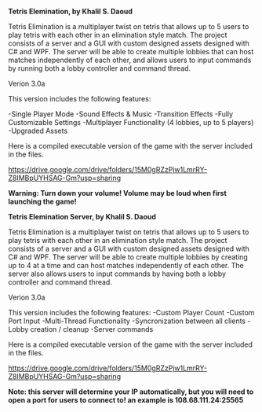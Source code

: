 **Tetris Elemination, by Khalil S. Daoud**

Tetris Elimination is a multiplayer twist on tetris that allows up to 5 users to play tetris with each other in an elimination style match. The project consists of a server and a GUI with custom designed assets designed with C# and WPF. The server will be able to create multiple lobbies that can host matches independently of each other, and allows users to input commands by running both a lobby controller and command thread.

Verion 3.0a

This version includes the following features:

-Single Player Mode
-Sound Effects & Music
-Transition Effects
-Fully Customizable Settings
-Multiplayer Functionality (4 lobbies, up to 5 players)
-Upgraded Assets

Here is a compiled executable version of the game with the server included in the files.

https://drive.google.com/drive/folders/15M0gRZzPjw1LmrRY-Z8IMBpUYHSAG-Gm?usp=sharing

**Warning: Turn down your volume! Volume may be loud when first launching the game!**


**Tetris Elemination Server, by Khalil S. Daoud**

Tetris Elimination is a multiplayer twist on tetris that allows up to 5 users to play tetris with each other in an elimination style match. The project consists of a server and a GUI with custom designed assets designed with C# and WPF. The server will be able to create multiple lobbies by creating up to 4 at a time and can host matches independently of each other. The server also allows users to input commands by having both a lobby controller and command thread.

Verion 3.0a

This version includes the following features:
-Custom Player Count
-Custom Port Input
-Multi-Thread Functionality
-Syncronization between all clients
-Lobby creation / cleanup
-Server commands

Here is a compiled executable version of the game with the server included in the files.

https://drive.google.com/drive/folders/15M0gRZzPjw1LmrRY-Z8IMBpUYHSAG-Gm?usp=sharing

**Note: this server will determine your IP automatically, but you will need to open a port for users to connect to! an example is 108.68.111.24:25565**